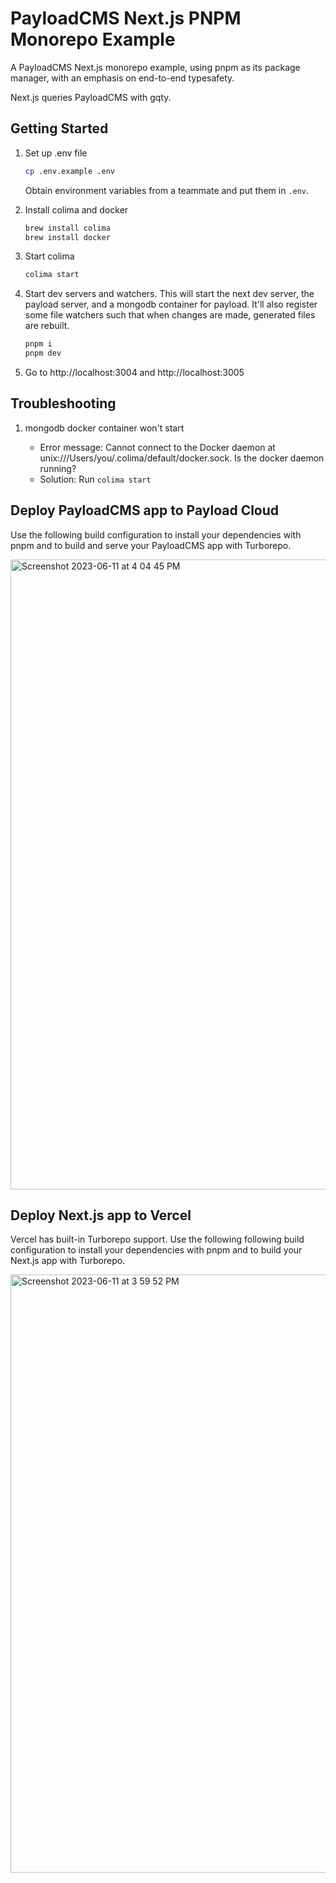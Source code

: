 # PayloadCMS Next.js PNPM Monorepo Example

A PayloadCMS Next.js monorepo example, using pnpm as its package manager, with an emphasis on end-to-end typesafety.

Next.js queries PayloadCMS with gqty.

## Getting Started

1. Set up .env file

   ```sh
   cp .env.example .env
   ```

   Obtain environment variables from a teammate and put them in `.env`.

1. Install colima and docker

   ```sh
   brew install colima
   brew install docker
   ```

1. Start colima

   ```sh
   colima start
   ```

1. Start dev servers and watchers. This will start the next dev server, the payload server, and a mongodb container for payload. It'll also register some file watchers such that when changes are made, generated files are rebuilt.

   ```sh
   pnpm i
   pnpm dev
   ```

1. Go to http://localhost:3004 and http://localhost:3005

## Troubleshooting

1. mongodb docker container won't start

   - Error message: Cannot connect to the Docker daemon at unix:///Users/you/.colima/default/docker.sock. Is the docker daemon running?
   - Solution: Run `colima start`

## Deploy PayloadCMS app to Payload Cloud

Use the following build configuration to install your dependencies with pnpm and to build and serve your PayloadCMS app with Turborepo.

<img width="1008" alt="Screenshot 2023-06-11 at 4 04 45 PM" src="https://github.com/mattddean/payloadcms-nextjs-pnpm-monorepo/assets/29106809/d3923953-3e7a-476c-bb26-d78febc98c63">

## Deploy Next.js app to Vercel

Vercel has built-in Turborepo support. Use the following following build configuration to install your dependencies with pnpm and to build your Next.js app with Turborepo.

<img width="957" alt="Screenshot 2023-06-11 at 3 59 52 PM" src="https://github.com/mattddean/payloadcms-nextjs-pnpm-monorepo/assets/29106809/f1cfc335-d444-4c01-9c38-dc32d36fccc6">
